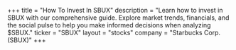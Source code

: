 +++
title = "How To Invest In SBUX"
description = "Learn how to invest in SBUX with our comprehensive guide. Explore market trends, financials, and the social pulse to help you make informed decisions when analyzing $SBUX."
ticker = "SBUX"
layout = "stocks"
company = "Starbucks Corp. (SBUX)"
+++

